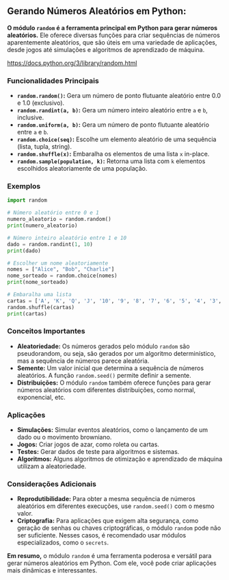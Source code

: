 ## Gerando Números Aleatórios em Python: 

**O módulo `random` é a ferramenta principal em Python para gerar números aleatórios.** Ele oferece diversas funções para criar sequências de números aparentemente aleatórios, que são úteis em uma variedade de aplicações, desde jogos até simulações e algoritmos de aprendizado de máquina.

https://docs.python.org/3/library/random.html

### Funcionalidades Principais

* **`random.random()`:** Gera um número de ponto flutuante aleatório entre 0.0 e 1.0 (exclusivo).
* **`random.randint(a, b)`:** Gera um número inteiro aleatório entre `a` e `b`, inclusive.
* **`random.uniform(a, b)`:** Gera um número de ponto flutuante aleatório entre `a` e `b`.
* **`random.choice(seq)`:** Escolhe um elemento aleatório de uma sequência (lista, tupla, string).
* **`random.shuffle(x)`:** Embaralha os elementos de uma lista `x` in-place.
* **`random.sample(population, k)`:** Retorna uma lista com `k` elementos escolhidos aleatoriamente de uma população.

### Exemplos

```python
import random

# Número aleatório entre 0 e 1
numero_aleatorio = random.random()
print(numero_aleatorio)

# Número inteiro aleatório entre 1 e 10
dado = random.randint(1, 10)
print(dado)

# Escolher um nome aleatoriamente
nomes = ["Alice", "Bob", "Charlie"]
nome_sorteado = random.choice(nomes)
print(nome_sorteado)

# Embaralha uma lista
cartas = ['A', 'K', 'Q', 'J', '10', '9', '8', '7', '6', '5', '4', '3', '2']
random.shuffle(cartas)
print(cartas)
```

### Conceitos Importantes

* **Aleatoriedade:** Os números gerados pelo módulo `random` são pseudorandom, ou seja, são gerados por um algoritmo determinístico, mas a sequência de números parece aleatória.
* **Semente:** Um valor inicial que determina a sequência de números aleatórios. A função `random.seed()` permite definir a semente.
* **Distribuições:** O módulo `random` também oferece funções para gerar números aleatórios com diferentes distribuições, como normal, exponencial, etc.

### Aplicações

* **Simulações:** Simular eventos aleatórios, como o lançamento de um dado ou o movimento browniano.
* **Jogos:** Criar jogos de azar, como roleta ou cartas.
* **Testes:** Gerar dados de teste para algoritmos e sistemas.
* **Algoritmos:** Alguns algoritmos de otimização e aprendizado de máquina utilizam a aleatoriedade.

### Considerações Adicionais

* **Reprodutibilidade:** Para obter a mesma sequência de números aleatórios em diferentes execuções, use `random.seed()` com o mesmo valor.
* **Criptografia:** Para aplicações que exigem alta segurança, como geração de senhas ou chaves criptográficas, o módulo `random` pode não ser suficiente. Nesses casos, é recomendado usar módulos especializados, como o `secrets`.

**Em resumo,** o módulo `random` é uma ferramenta poderosa e versátil para gerar números aleatórios em Python. Com ele, você pode criar aplicações mais dinâmicas e interessantes.
